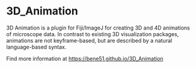 # 3D_Animation
3D Animation is a plugin for Fiji/ImageJ for creating 3D and 4D animations of microscope data. In contrast to existing 3D 
visualization packages, animations are not keyframe-based, but are described by a natural language-based syntax.

Find more information at https://bene51.github.io/3D_Animation
